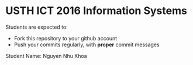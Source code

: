 USTH ICT 2016 Information Systems
=====================================

Students are expected to:
* Fork this repository to your github account
* Push your commits regularly, with **proper** commit messages

Student Name: Nguyen Nhu Khoa